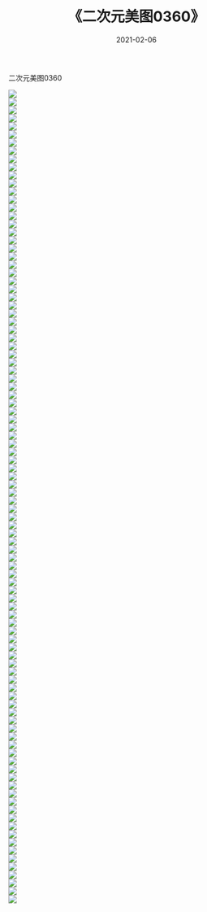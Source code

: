 ﻿---
layout: post
title:  《二次元美图0360》
date:   2021-02-06
img: http://imgx.orgx.ga/二次元/2021/二次元美图0360/000.jpg
categories: [美女, 清纯, 唯美]
---

二次元美图0360

 ![](http://imgx.orgx.ga/二次元/2021/二次元美图0360/001.jpg) <br>![](http://imgx.orgx.ga/二次元/2021/二次元美图0360/002.jpg) <br>![](http://imgx.orgx.ga/二次元/2021/二次元美图0360/003.jpg) <br>![](http://imgx.orgx.ga/二次元/2021/二次元美图0360/004.jpg) <br>![](http://imgx.orgx.ga/二次元/2021/二次元美图0360/005.jpg) <br>![](http://imgx.orgx.ga/二次元/2021/二次元美图0360/006.jpg) <br>![](http://imgx.orgx.ga/二次元/2021/二次元美图0360/007.jpg) <br>![](http://imgx.orgx.ga/二次元/2021/二次元美图0360/008.jpg) <br>![](http://imgx.orgx.ga/二次元/2021/二次元美图0360/009.jpg) <br>![](http://imgx.orgx.ga/二次元/2021/二次元美图0360/010.jpg) <br>![](http://imgx.orgx.ga/二次元/2021/二次元美图0360/011.jpg) <br>![](http://imgx.orgx.ga/二次元/2021/二次元美图0360/012.jpg) <br>![](http://imgx.orgx.ga/二次元/2021/二次元美图0360/013.jpg) <br>![](http://imgx.orgx.ga/二次元/2021/二次元美图0360/014.jpg) <br>![](http://imgx.orgx.ga/二次元/2021/二次元美图0360/015.jpg) <br>![](http://imgx.orgx.ga/二次元/2021/二次元美图0360/016.jpg) <br>![](http://imgx.orgx.ga/二次元/2021/二次元美图0360/017.jpg) <br>![](http://imgx.orgx.ga/二次元/2021/二次元美图0360/018.jpg) <br>![](http://imgx.orgx.ga/二次元/2021/二次元美图0360/019.jpg) <br>![](http://imgx.orgx.ga/二次元/2021/二次元美图0360/020.jpg) <br>![](http://imgx.orgx.ga/二次元/2021/二次元美图0360/021.jpg) <br>![](http://imgx.orgx.ga/二次元/2021/二次元美图0360/022.jpg) <br>![](http://imgx.orgx.ga/二次元/2021/二次元美图0360/023.jpg) <br>![](http://imgx.orgx.ga/二次元/2021/二次元美图0360/024.jpg) <br>![](http://imgx.orgx.ga/二次元/2021/二次元美图0360/025.jpg) <br>![](http://imgx.orgx.ga/二次元/2021/二次元美图0360/026.jpg) <br>![](http://imgx.orgx.ga/二次元/2021/二次元美图0360/027.jpg) <br>![](http://imgx.orgx.ga/二次元/2021/二次元美图0360/028.jpg) <br>![](http://imgx.orgx.ga/二次元/2021/二次元美图0360/029.jpg) <br>![](http://imgx.orgx.ga/二次元/2021/二次元美图0360/030.jpg) <br>![](http://imgx.orgx.ga/二次元/2021/二次元美图0360/031.jpg) <br>![](http://imgx.orgx.ga/二次元/2021/二次元美图0360/032.jpg) <br>![](http://imgx.orgx.ga/二次元/2021/二次元美图0360/033.jpg) <br>![](http://imgx.orgx.ga/二次元/2021/二次元美图0360/034.jpg) <br>![](http://imgx.orgx.ga/二次元/2021/二次元美图0360/035.jpg) <br>![](http://imgx.orgx.ga/二次元/2021/二次元美图0360/036.jpg) <br>![](http://imgx.orgx.ga/二次元/2021/二次元美图0360/037.jpg) <br>![](http://imgx.orgx.ga/二次元/2021/二次元美图0360/038.jpg) <br>![](http://imgx.orgx.ga/二次元/2021/二次元美图0360/039.jpg) <br>![](http://imgx.orgx.ga/二次元/2021/二次元美图0360/040.jpg) <br>![](http://imgx.orgx.ga/二次元/2021/二次元美图0360/041.jpg) <br>![](http://imgx.orgx.ga/二次元/2021/二次元美图0360/042.jpg) <br>![](http://imgx.orgx.ga/二次元/2021/二次元美图0360/043.jpg) <br>![](http://imgx.orgx.ga/二次元/2021/二次元美图0360/044.jpg) <br>![](http://imgx.orgx.ga/二次元/2021/二次元美图0360/045.jpg) <br>![](http://imgx.orgx.ga/二次元/2021/二次元美图0360/046.jpg) <br>![](http://imgx.orgx.ga/二次元/2021/二次元美图0360/047.jpg) <br>![](http://imgx.orgx.ga/二次元/2021/二次元美图0360/048.jpg) <br>![](http://imgx.orgx.ga/二次元/2021/二次元美图0360/049.jpg) <br>![](http://imgx.orgx.ga/二次元/2021/二次元美图0360/050.jpg) <br>![](http://imgx.orgx.ga/二次元/2021/二次元美图0360/051.jpg) <br>![](http://imgx.orgx.ga/二次元/2021/二次元美图0360/052.jpg) <br>![](http://imgx.orgx.ga/二次元/2021/二次元美图0360/053.jpg) <br>![](http://imgx.orgx.ga/二次元/2021/二次元美图0360/054.jpg) <br>![](http://imgx.orgx.ga/二次元/2021/二次元美图0360/055.jpg) <br>![](http://imgx.orgx.ga/二次元/2021/二次元美图0360/056.jpg) <br>![](http://imgx.orgx.ga/二次元/2021/二次元美图0360/057.jpg) <br>![](http://imgx.orgx.ga/二次元/2021/二次元美图0360/058.jpg) <br>![](http://imgx.orgx.ga/二次元/2021/二次元美图0360/059.jpg) <br>![](http://imgx.orgx.ga/二次元/2021/二次元美图0360/060.jpg) <br>![](http://imgx.orgx.ga/二次元/2021/二次元美图0360/061.jpg) <br>![](http://imgx.orgx.ga/二次元/2021/二次元美图0360/062.jpg) <br>![](http://imgx.orgx.ga/二次元/2021/二次元美图0360/063.jpg) <br>![](http://imgx.orgx.ga/二次元/2021/二次元美图0360/064.jpg) <br>![](http://imgx.orgx.ga/二次元/2021/二次元美图0360/065.jpg) <br>![](http://imgx.orgx.ga/二次元/2021/二次元美图0360/066.jpg) <br>![](http://imgx.orgx.ga/二次元/2021/二次元美图0360/067.jpg) <br>![](http://imgx.orgx.ga/二次元/2021/二次元美图0360/068.jpg) <br>![](http://imgx.orgx.ga/二次元/2021/二次元美图0360/069.jpg) <br>![](http://imgx.orgx.ga/二次元/2021/二次元美图0360/070.jpg) <br>![](http://imgx.orgx.ga/二次元/2021/二次元美图0360/071.jpg) <br>![](http://imgx.orgx.ga/二次元/2021/二次元美图0360/072.jpg) <br>![](http://imgx.orgx.ga/二次元/2021/二次元美图0360/073.jpg) <br>![](http://imgx.orgx.ga/二次元/2021/二次元美图0360/074.jpg) <br>![](http://imgx.orgx.ga/二次元/2021/二次元美图0360/075.jpg) <br>![](http://imgx.orgx.ga/二次元/2021/二次元美图0360/076.jpg) <br>![](http://imgx.orgx.ga/二次元/2021/二次元美图0360/077.jpg) <br>![](http://imgx.orgx.ga/二次元/2021/二次元美图0360/078.jpg) <br>![](http://imgx.orgx.ga/二次元/2021/二次元美图0360/079.jpg) <br>![](http://imgx.orgx.ga/二次元/2021/二次元美图0360/080.jpg) <br>![](http://imgx.orgx.ga/二次元/2021/二次元美图0360/081.jpg) <br>![](http://imgx.orgx.ga/二次元/2021/二次元美图0360/082.jpg) <br>![](http://imgx.orgx.ga/二次元/2021/二次元美图0360/083.jpg) <br>![](http://imgx.orgx.ga/二次元/2021/二次元美图0360/084.jpg) <br>![](http://imgx.orgx.ga/二次元/2021/二次元美图0360/085.jpg) <br>![](http://imgx.orgx.ga/二次元/2021/二次元美图0360/086.jpg) <br>![](http://imgx.orgx.ga/二次元/2021/二次元美图0360/087.jpg) <br>![](http://imgx.orgx.ga/二次元/2021/二次元美图0360/088.jpg) <br>![](http://imgx.orgx.ga/二次元/2021/二次元美图0360/089.jpg) <br>![](http://imgx.orgx.ga/二次元/2021/二次元美图0360/090.jpg) <br>![](http://imgx.orgx.ga/二次元/2021/二次元美图0360/091.jpg) <br>![](http://imgx.orgx.ga/二次元/2021/二次元美图0360/092.jpg) <br>![](http://imgx.orgx.ga/二次元/2021/二次元美图0360/093.jpg) <br>![](http://imgx.orgx.ga/二次元/2021/二次元美图0360/094.jpg) <br>![](http://imgx.orgx.ga/二次元/2021/二次元美图0360/095.jpg) <br>![](http://imgx.orgx.ga/二次元/2021/二次元美图0360/096.jpg) <br>![](http://imgx.orgx.ga/二次元/2021/二次元美图0360/097.jpg) <br>![](http://imgx.orgx.ga/二次元/2021/二次元美图0360/098.jpg) <br>![](http://imgx.orgx.ga/二次元/2021/二次元美图0360/099.jpg) <br>![](http://imgx.orgx.ga/二次元/2021/二次元美图0360/100.jpg) <br>